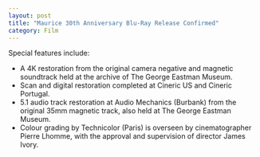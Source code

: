 ```yaml
---
layout: post
title: "Maurice 30th Anniversary Blu-Ray Release Confirmed"
category: Film
---
```

Special features include:

- A 4K restoration from the original camera negative and magnetic soundtrack held at the archive of The George Eastman Museum.
- Scan and digital restoration completed at Cineric US and Cineric Portugal.
- 5.1 audio track restoration at Audio Mechanics (Burbank) from the original 35mm magnetic track, also held at The George Eastman Museum.
- Colour grading by Technicolor (Paris) is overseen by cinematographer Pierre Lhomme, with the approval and supervision of director James Ivory.
